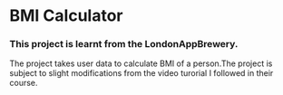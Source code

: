 # BMI Calculator

### This project is learnt from the LondonAppBrewery. 

The project takes user data to calculate BMI of a person.The project is subject to slight modifications from the video turorial I followed in their course.
